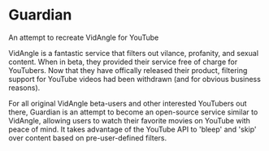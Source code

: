 # Guardian
An attempt to recreate VidAngle for YouTube

VidAngle is a fantastic service that filters out vilance, profanity, and sexual content. When in beta, they provided their service free of charge for YouTubers. Now that they have offically released their product, filtering support for YouTube videos had been withdrawn (and for obvious business reasons).

For all original VidAngle beta-users and other interested YouTubers out there, Guardian is an attempt to become an open-source service similar to VidAngle, allowing users to watch their favorite movies on YouTube with peace of mind. It takes advantage of the YouTube API to 'bleep' and 'skip' over content based on pre-user-defined filters.
